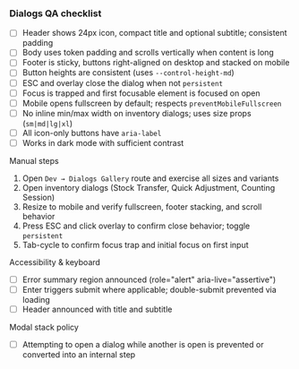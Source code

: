 ### Dialogs QA checklist

- [ ] Header shows 24px icon, compact title and optional subtitle; consistent padding
- [ ] Body uses token padding and scrolls vertically when content is long
- [ ] Footer is sticky, buttons right-aligned on desktop and stacked on mobile
- [ ] Button heights are consistent (uses `--control-height-md`)
- [ ] ESC and overlay close the dialog when not `persistent`
- [ ] Focus is trapped and first focusable element is focused on open
- [ ] Mobile opens fullscreen by default; respects `preventMobileFullscreen`
- [ ] No inline min/max width on inventory dialogs; uses size props (`sm|md|lg|xl`)
- [ ] All icon-only buttons have `aria-label`
- [ ] Works in dark mode with sufficient contrast

Manual steps

1. Open `Dev → Dialogs Gallery` route and exercise all sizes and variants
2. Open inventory dialogs (Stock Transfer, Quick Adjustment, Counting Session)
3. Resize to mobile and verify fullscreen, footer stacking, and scroll behavior
4. Press ESC and click overlay to confirm close behavior; toggle `persistent`
5. Tab-cycle to confirm focus trap and initial focus on first input

 Accessibility & keyboard

- [ ] Error summary region announced (role="alert" aria-live="assertive")
- [ ] Enter triggers submit where applicable; double-submit prevented via loading
- [ ] Header announced with title and subtitle

 Modal stack policy

- [ ] Attempting to open a dialog while another is open is prevented or converted into an internal step

